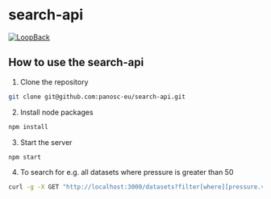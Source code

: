 # search-api

[![LoopBack](https://github.com/strongloop/loopback-next/raw/master/docs/site/imgs/branding/Powered-by-LoopBack-Badge-(blue)-@2x.png)](http://loopback.io/)

## How to use the search-api

1. Clone the repository

  ```bash
  git clone git@github.com:panosc-eu/search-api.git
  ```

2. Install node packages

  ```bash
  npm install
  ```

3. Start the server

```bash
npm start
```

4. To search for e.g. all datasets where pressure is greater than 50

```bash
curl -g -X GET "http://localhost:3000/datasets?filter[where][pressure.value][gt]=50&filter[limit]=10&filter[skip]=0" -H "accept: application/json"
```
